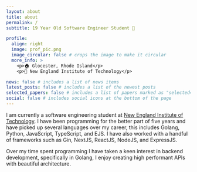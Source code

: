 ```yaml
---
layout: about
title: about
permalink: /
subtitle: 19 Year Old Software Engineer Student 🌱

profile:
  align: right
  image: prof_pic.png
  image_circular: false # crops the image to make it circular
  more_info: >
    <p>🏠 Glocester, Rhode Island</p>
    <p>🏫 New England Institute of Technology</p>

news: false # includes a list of news items
latest_posts: false # includes a list of the newest posts
selected_papers: false # includes a list of papers marked as "selected={true}"
social: false # includes social icons at the bottom of the page
---
```


I am currently a software engineering student at [New England Institute of Technology](https://www.neit.edu/). I have been programming for the better part of five years and have picked up several languages over my career, this includes Golang, Python, JavaScript, TypeScript, and EJS. I have also worked with a handful of frameworks such as Gin, NextJS, ReactJS, NodeJS, and ExpressJS.

Over my time spent programming I have taken a keen interest in backend development, specifically in Golang, I enjoy creating high performant APIs with beautiful architecture.

